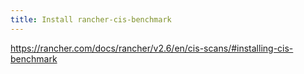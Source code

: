 ```yaml
---
title: Install rancher-cis-benchmark
---
```


https://rancher.com/docs/rancher/v2.6/en/cis-scans/#installing-cis-benchmark
